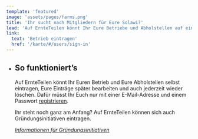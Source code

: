 ```yaml
---
template: 'featured'
image: 'assets/pages/farms.png'
title: 'Ihr sucht nach Mitgliedern für Eure Solawi?'
lead: 'Auf ErnteTeilen könnt Ihr Eure Betriebe und Abholstellen auf einer interaktiven Karte eintragen. Durch Eure Einträge werdet Ihr von Verbraucher*innen aus Eurer Region einfacher gefunden.'
link:
  text: 'Betrieb eintragen'
  href: '/karte/#/users/sign-in'
---
```


- ## So funktioniert’s

  Auf ErnteTeilen könnt Ihr Euren Betrieb und Eure Abholstellen selbst eintragen, Eure Einträge später bearbeiten und auch jederzeit wieder löschen. Dafür müsst Ihr Euch nur mit einer E-Mail-Adresse und einem Passwort [registrieren](/karte#/users/sign-in).

  Ihr steht noch ganz am Anfang? Auf ErnteTeilen können sich auch Gründungsinitiativen eintragen.

  _[Informationen für Gründungsinitiativen](/initiativen)_
